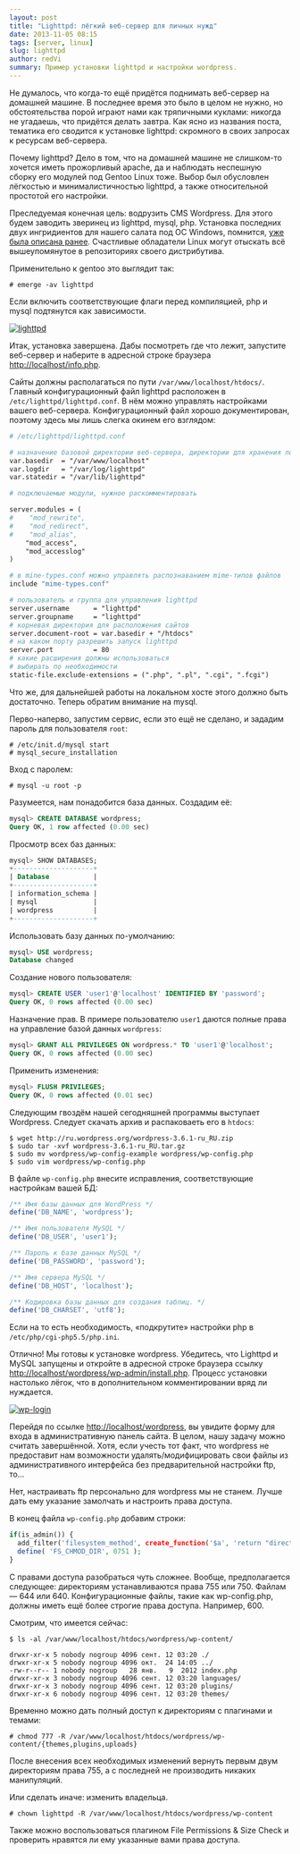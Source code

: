 ```yaml
---
layout: post
title: "Lighttpd: лёгкий веб-сервер для личных нужд"
date: 2013-11-05 08:15
tags: [server, linux]
slug: lighttpd
author: redVi
summary: Пример установки lighttpd и настройки wordpress.
---
```



Не думалось, что когда-то ещё придётся поднимать веб-сервер на домашней машине. В последнее время это было в целом не нужно, но обстоятельства порой играют нами как тряпичными куклами: никогда не угадаешь, что придётся делать завтра. Как ясно из названия поста, тематика его сводится к установке lighttpd: скромного в своих запросах к ресурсам веб-сервера.

Почему lighttpd? Дело в том, что на домашней машине не слишком-то хочется иметь прожорливый apache, да и наблюдать неспешную сборку его модулей под Gentoo Linux тоже. Выбор был обусловлен лёгкостью и минималистичностью lighttpd, а также относительной простотой его настройки.

Преследуемая конечная цель: водрузить CMS Wordpress. Для этого будем заводить зверинец из lighttpd, mysql, php. Установка последних двух ингридиентов для нашего салата под ОС Windows, помнится, [уже была описана ранее](http://www.unix-lab.org/posts/apache-php-mysql/). Счастливые обладатели Linux могут отыскать всё вышеупомянутое в репозиториях своего дистрибутива.

Применительно к gentoo это выглядит так:

```console
# emerge -av lighttpd
```

Если включить соответствующие флаги перед компиляцией, php и mysql подтянутся как зависимости.

[![lighttpd](http://farm8.staticflickr.com/7424/10452180143_be6e87b74d_o.png)](http://farm8.staticflickr.com/7424/10452180143_be6e87b74d_o.png)

Итак, установка завершена. Дабы посмотреть где что лежит, запустите веб-сервер и наберите в адресной строке браузера <http://localhost/info.php>.

Сайты должны располагаться по пути `/var/www/localhost/htdocs/`. Главный конфигурационный файл lighttpd расположен в `/etc/lighttpd/lighttpd.conf`. В нём можно управлять настройками вашего веб-сервера. Конфигурационный файл хорошо документирован, поэтому здесь мы лишь слегка окинем его взглядом:

```apache
# /etc/lighttpd/lighttpd.conf

# назначение базовой директории веб-сервера, директории для хранения лог-файлов
var.basedir  = "/var/www/localhost"
var.logdir   = "/var/log/lighttpd"
var.statedir = "/var/lib/lighttpd"

# подключаемые модули, нужное раскомментировать

server.modules = (
#    "mod_rewrite",
#    "mod_redirect",
#    "mod_alias",
    "mod_access",
    "mod_accesslog"
)

# в mine-types.conf можно управлять распознаванием mime-типов файлов
include "mime-types.conf"

# пользователь и группа для управления lighttpd
server.username      = "lighttpd"
server.groupname     = "lighttpd"
# корневая директория для расположения сайтов
server.document-root = var.basedir + "/htdocs"
# на каком порту разрешить запуск lighttpd
server.port          = 80
# какие расширения должны использоваться
# выбирать по необходимости
static-file.exclude-extensions = (".php", ".pl", ".cgi", ".fcgi")
```

Что же, для дальнейшей работы на локальном хосте этого должно быть достаточно. Теперь обратим внимание на mysql.

Перво-наперво, запустим сервис, если это ещё не сделано, и зададим пароль для пользователя `root`:

```console
# /etc/init.d/mysql start
# mysql_secure_installation
```

Вход с паролем:

```console
# mysql -u root -p
```

Разумеется, нам понадобится база данных. Создадим её:

```sql
mysql> CREATE DATABASE wordpress;
Query OK, 1 row affected (0.00 sec)
```

Просмотр всех баз данных:

```sql
mysql> SHOW DATABASES;
+--------------------+
| Database           |
+--------------------+
| information_schema |
| mysql              |
| wordpress          |
+--------------------+
```

Использовать базу данных по-умолчанию:

```sql
mysql> USE wordpress;
Database changed
```

Создание нового пользователя:

```sql
mysql> CREATE USER 'user1'@'localhost' IDENTIFIED BY 'password';
Query OK, 0 rows affected (0.00 sec)
```

Назначение прав. В примере пользователю `user1` даются полные права на управление базой данных `wordpress`:

```sql
mysql> GRANT ALL PRIVILEGES ON wordpress.* TO 'user1'@'localhost';
Query OK, 0 rows affected (0.00 sec)
```

Применить изменения:

```sql
mysql> FLUSH PRIVILEGES;
Query OK, 0 rows affected (0.01 sec)
```
Следующим гвоздём нашей сегодняшней программы выступает Wordpress. Следует скачать архив и распаковаеть его в `htdocs`:

```console
$ wget http://ru.wordpress.org/wordpress-3.6.1-ru_RU.zip
$ sudo tar -xvf wordpress-3.6.1-ru_RU.tar.gz
$ sudo mv wordpress/wp-config-example wordpress/wp-config.php
$ sudo vim wordpress/wp-config.php
```
В файле `wp-config.php` внесите исправления, соответствующие настройкам вашей БД:

```php
/** Имя базы данных для WordPress */
define('DB_NAME', 'wordpress');

/** Имя пользователя MySQL */
define('DB_USER', 'user1');

/** Пароль к базе данных MySQL */
define('DB_PASSWORD', 'password');

/** Имя сервера MySQL */
define('DB_HOST', 'localhost');

/** Кодировка базы данных для создания таблиц. */
define('DB_CHARSET', 'utf8');
```

Если на то есть необходимость, &laquo;подкрутите&raquo; настройки php в `/etc/php/cgi-php5.5/php.ini`.

Отлично! Мы готовы к установке wordpress. Убедитесь, что Lighttpd и MySQL запущены и откройте в адресной строке браузера ссылку <http://localhost/wordpress/wp-admin/install.php>. Процесс установки настолько лёгок, что в дополнительном комментировании вряд ли нуждается.

[![wp-login](http://farm6.staticflickr.com/5547/10454192236_d04df27798.jpg)](http://farm6.staticflickr.com/5547/10454192236_d04df27798_b.jpg)

Перейдя по ссылке <http://localhost/wordpress>, вы увидите форму для входа в административную панель сайта. В целом, нашу задачу можно считать завершённой. Хотя, если учесть тот факт, что wordpress не предоставит нам возможности удалять/модифицировать свои файлы из административного интерфейса без предварительной настройки ftp, то...

Нет, настраивать ftp персонально для wordpress мы не станем. Лучше дать ему указание замолчать и настроить права доступа.

В конец файла `wp-config.php` добавим строки:

```php
if(is_admin()) {
  add_filter('filesystem_method', create_function('$a', 'return "direct";' ));
  define( 'FS_CHMOD_DIR', 0751 );
}
```

С правами доступа разобраться чуть сложнее. Вообще, предполагается следующее: директориям устанавливаются права 755 или 750. Файлам &mdash; 644 или 640. Конфигурационные файлы, такие как wp-config.php, должны иметь ещё более строгие права доступа. Например, 600.

Смотрим, что имеется сейчас:

```console
$ ls -al /var/www/localhost/htdocs/wordpress/wp-content/

drwxr-xr-x 5 nobody nogroup 4096 сент. 12 03:20 ./
drwxr-xr-x 5 nobody nogroup 4096 окт.  24 14:05 ../
-rw-r--r-- 1 nobody nogroup   28 янв.   9  2012 index.php
drwxr-xr-x 3 nobody nogroup 4096 сент. 12 03:20 languages/
drwxr-xr-x 3 nobody nogroup 4096 сент. 12 03:20 plugins/
drwxr-xr-x 6 nobody nogroup 4096 сент. 12 03:20 themes/

```

Временно можно дать полный доступ к директориям с плагинами и темами:

```console
# chmod 777 -R /var/www/localhost/htdocs/wordpress/wp-content/{themes,plugins,uploads}
```

После внесения всех необходимых изменений вернуть первым двум директориям права 755, а с последней не производить никаких манипуляций.

Или сделать иначе: изменить владельца.

```console
# chown lighttpd -R /var/www/localhost/htdocs/wordpress/wp-content
```

Также можно воспользоваться плагином File Permissions & Size Check и проверить нравятся ли ему указанные вами права доступа.
